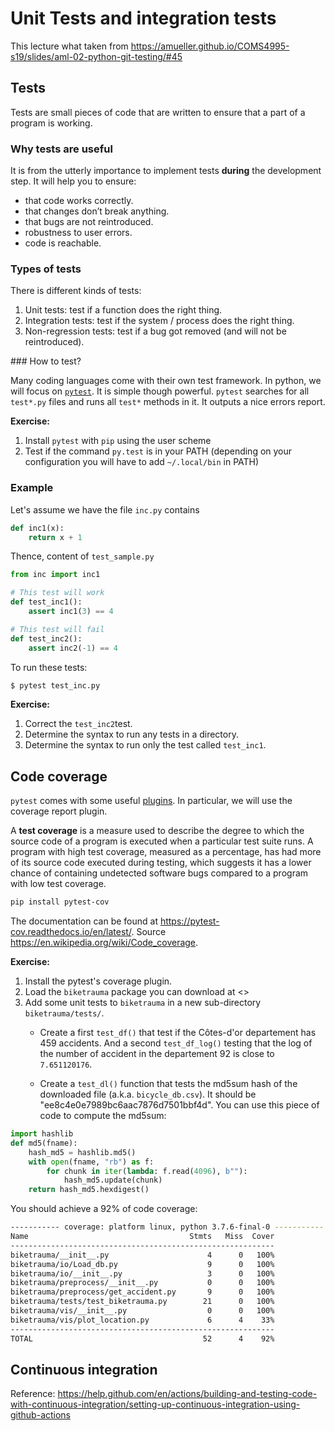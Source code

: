 # Unit Tests and integration tests

This lecture what taken from <https://amueller.github.io/COMS4995-s19/slides/aml-02-python-git-testing/#45>

## Tests

Tests are small pieces of code that are written to ensure that a part of a program is working.

### Why tests are useful

It is from the utterly importance to implement tests **during** the development step. It will help you to ensure:

- that code works correctly.
- that changes don’t break anything.
- that bugs are not reintroduced.
- robustness to user errors.
- code is reachable.

### Types of tests

There is different kinds of tests:

1. Unit tests: test if a function does the right thing.
2. Integration tests: test if the system / process does the right thing.
3. Non-regression tests: test if a bug got removed (and will not be reintroduced).

### How to test?

Many coding languages come with their own test framework. In python, we will focus on [`pytest`](http://doc.pytest.org). It is simple though powerful. `pytest` searches for all `test*.py` files and runs all `test*` methods in it. It outputs a nice errors report.

**Exercise:**

1. Install `pytest` with `pip` using the user scheme
2. Test if the command `py.test` is in your PATH (depending on your configuration you will have to add `~/.local/bin` in PATH)

### Example

Let's assume we have the file `inc.py` contains

```python
def inc1(x):
    return x + 1
```

Thence, content of `test_sample.py`

```python
from inc import inc1

# This test will work
def test_inc1():
    assert inc1(3) == 4

# This test will fail
def test_inc2():
    assert inc2(-1) == 4
```

To run these tests:

```bash
$ pytest test_inc.py
```

**Exercise:**

1. Correct the `test_inc2`test.
2. Determine the syntax to run any tests in a directory.
3. Determine the syntax to run only the test called `test_inc1`.

## Code coverage

`pytest` comes with some useful [plugins](https://docs.pytest.org/en/latest/plugins.html). In particular, we will use the coverage report plugin.

A **test coverage** is a measure used to describe the degree to which the source code of a program is executed when a particular test suite runs. A program with high test coverage, measured as a percentage, has had more of its source code executed during testing, which suggests it has a lower chance of containing undetected software bugs compared to a program with low test coverage.

```bash
pip install pytest-cov
```

The documentation can be found at <https://pytest-cov.readthedocs.io/en/latest/>. Source <https://en.wikipedia.org/wiki/Code_coverage>.

**Exercise:**

1. Install the pytest's coverage plugin.
2. Load the `biketrauma` package you can download at <>
3. Add some unit tests to `biketrauma` in a new sub-directory `biketrauma/tests/`.
    - Create a first `test_df()` that test if the Côtes-d'or departement has 459 accidents. And a second `test_df_log()` testing that the log of the number of accident in the departement 92 is close to `7.651120176`.


    - Create a `test_dl()` function that tests the md5sum hash of the downloaded file (a.k.a. `bicycle_db.csv`). It should be "ee8c4e0e7989bc6aac7876d7501bbf4d". You can use this piece of code to compute the md5sum:

```python
import hashlib
def md5(fname):
    hash_md5 = hashlib.md5()
    with open(fname, "rb") as f:
        for chunk in iter(lambda: f.read(4096), b""):
            hash_md5.update(chunk)
    return hash_md5.hexdigest()
```

You should achieve a 92% of code coverage:
```bash
----------- coverage: platform linux, python 3.7.6-final-0 -----------
Name                                    Stmts   Miss  Cover
-----------------------------------------------------------
biketrauma/__init__.py                      4      0   100%
biketrauma/io/Load_db.py                    9      0   100%
biketrauma/io/__init__.py                   3      0   100%
biketrauma/preprocess/__init__.py           0      0   100%
biketrauma/preprocess/get_accident.py       9      0   100%
biketrauma/tests/test_biketrauma.py        21      0   100%
biketrauma/vis/__init__.py                  0      0   100%
biketrauma/vis/plot_location.py             6      4    33%
-----------------------------------------------------------
TOTAL                                      52      4    92%
```

## Continuous integration

Reference: <https://help.github.com/en/actions/building-and-testing-code-with-continuous-integration/setting-up-continuous-integration-using-github-actions>